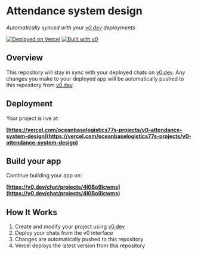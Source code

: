 # Attendance system design

*Automatically synced with your [v0.dev](https://v0.dev) deployments*

[![Deployed on Vercel](https://img.shields.io/badge/Deployed%20on-Vercel-black?style=for-the-badge&logo=vercel)](https://vercel.com/oceanbaselogistics77s-projects/v0-attendance-system-design)
[![Built with v0](https://img.shields.io/badge/Built%20with-v0.dev-black?style=for-the-badge)](https://v0.dev/chat/projects/4I0Bo9Icwms)

## Overview

This repository will stay in sync with your deployed chats on [v0.dev](https://v0.dev).
Any changes you make to your deployed app will be automatically pushed to this repository from [v0.dev](https://v0.dev).

## Deployment

Your project is live at:

**[https://vercel.com/oceanbaselogistics77s-projects/v0-attendance-system-design](https://vercel.com/oceanbaselogistics77s-projects/v0-attendance-system-design)**

## Build your app

Continue building your app on:

**[https://v0.dev/chat/projects/4I0Bo9Icwms](https://v0.dev/chat/projects/4I0Bo9Icwms)**

## How It Works

1. Create and modify your project using [v0.dev](https://v0.dev)
2. Deploy your chats from the v0 interface
3. Changes are automatically pushed to this repository
4. Vercel deploys the latest version from this repository